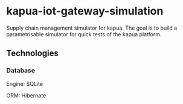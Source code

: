 # kapua-iot-gateway-simulation
Supply chain management simulator for kapua. The goal is to build a parametrisable simulator for quick tests of the kapua platform.

## Technologies
### Database
Engine: SQLite

ORM: Hibernate